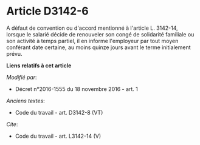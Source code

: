 # Article D3142-6

A défaut de convention ou d'accord mentionné à l'article L. 3142-14, lorsque le salarié décide de renouveler son congé de
solidarité familiale ou son activité à temps partiel, il en informe l'employeur par tout moyen conférant date certaine, au
moins quinze jours avant le terme initialement prévu.

**Liens relatifs à cet article**

_Modifié par_:

  - Décret n°2016-1555 du 18 novembre 2016 - art. 1

_Anciens textes_:

  - Code du travail - art. D3142-8 (VT)

_Cite_:

  - Code du travail - art. L3142-14 (V)
